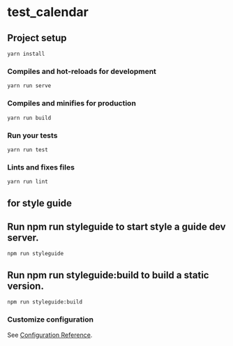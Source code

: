 # test_calendar


## Project setup
```
yarn install
```

### Compiles and hot-reloads for development
```
yarn run serve
```

### Compiles and minifies for production
```
yarn run build
```

### Run your tests
```
yarn run test
```

### Lints and fixes files
```
yarn run lint
```
## for style guide

## Run npm run styleguide to start style a guide dev server.
```
npm run styleguide
```

## Run npm run styleguide:build to build a static version.
```
npm run styleguide:build
```

### Customize configuration
See [Configuration Reference](https://cli.vuejs.org/config/).
